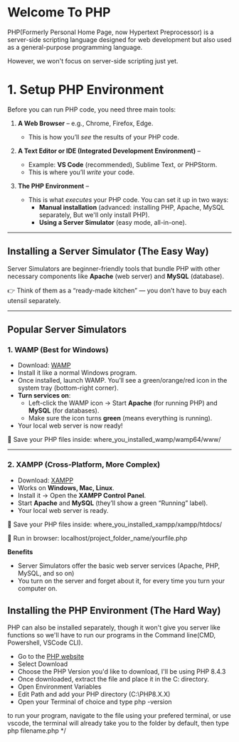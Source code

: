 # Welcome To PHP
PHP(Formerly Personal Home Page, now Hypertext Preprocessor) is a server-side scripting language designed for web development but also used as a general-purpose programming language.

However, we won't focus on server-side scripting just yet.

# 1. Setup PHP Environment

Before you can run PHP code, you need three main tools:

1. **A Web Browser** – e.g., Chrome, Firefox, Edge.  
   - This is how you’ll *see* the results of your PHP code.  

2. **A Text Editor or IDE (Integrated Development Environment)** –  
   - Example: **VS Code** (recommended), Sublime Text, or PHPStorm.  
   - This is where you’ll *write* your code.  

3. **The PHP Environment** –  
   - This is what *executes* your PHP code. You can set it up in two ways:  
     - **Manual installation** (advanced: installing PHP, Apache, MySQL separately, But we'll only install PHP).  
     - **Using a Server Simulator** (easy mode, all-in-one).  

---

## Installing a Server Simulator (The Easy Way)

Server Simulators are beginner-friendly tools that bundle PHP with other necessary components like **Apache** (web server) and **MySQL** (database).  

👉 Think of them as a “ready-made kitchen” — you don’t have to buy each utensil separately.  

---

## Popular Server Simulators

### 1. WAMP (Best for Windows)  
- Download: [WAMP](https://sourceforge.net/projects/wampserver/)  
- Install it like a normal Windows program.  
- Once installed, launch WAMP. You’ll see a green/orange/red icon in the system tray (bottom-right corner).  
- **Turn services on**:  
  - Left-click the WAMP icon → Start **Apache** (for running PHP) and **MySQL** (for databases).  
  - Make sure the icon turns **green** (means everything is running).  
- Your local web server is now ready!  

📂 Save your PHP files inside:  where_you_installed_wamp/wamp64/www/

---

### 2. XAMPP (Cross-Platform, More Complex)  
- Download: [XAMPP](https://www.apache_friends.org/index.html)  
- Works on **Windows, Mac, Linux**.  
- Install it → Open the **XAMPP Control Panel**.  
- Start **Apache** and **MySQL** (they’ll show a green “Running” label).  
- Your local web server is ready.  

📂 Save your PHP files inside:  where_you_installed_xampp/xampp/htdocs/

🔗 Run in browser:  localhost/project_folder_name/yourfile.php


**Benefits**
- Server Simulators offer the basic web server services (Apache, PHP, MySQL, and so on)
- You turn on the server and forget about it, for every time you turn your computer on.


## Installing the PHP Environment (The Hard Way)
PHP can also be installed separately, though it won't give you server like functions so we'll have to run our programs in the Command line(CMD, Powershell, VSCode CLI).

- Go to the [PHP website](#)
- Select Download
- Choose the PHP Version you'd like to download, I'll be using PHP 8.4.3
- Once downloaded, extract the file and place it in the C: directory.
- Open Environment Variables
- Edit Path and add your PHP directory (C:\PHP8.X.X\)
- Open your Terminal of choice and type php -version

to run your program, navigate to the file using your prefered terminal, or use vscode, the terminal will already take you to the folder by default, then type php filename.php
*/

